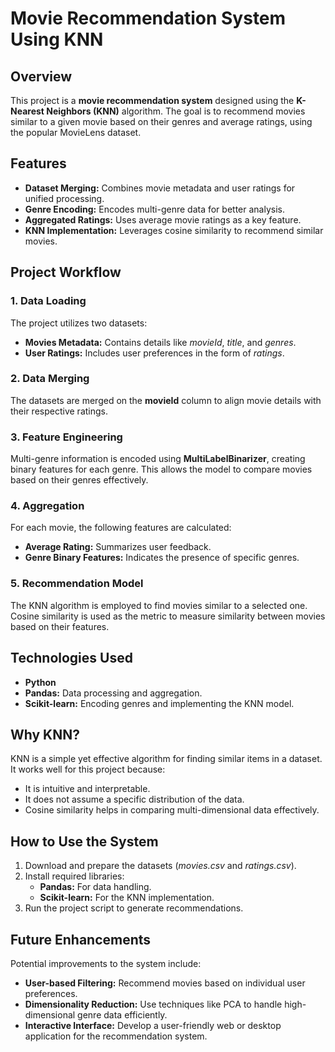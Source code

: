 </head>
<body>

<h1>Movie Recommendation System Using KNN</h1>

<h2>Overview</h2>
<p>This project is a <strong>movie recommendation system</strong> designed using the <strong>K-Nearest Neighbors (KNN)</strong> algorithm. The goal is to recommend movies similar to a given movie based on their genres and average ratings, using the popular MovieLens dataset.</p>

<h2>Features</h2>
<ul>
    <li><strong>Dataset Merging:</strong> Combines movie metadata and user ratings for unified processing.</li>
    <li><strong>Genre Encoding:</strong> Encodes multi-genre data for better analysis.</li>
    <li><strong>Aggregated Ratings:</strong> Uses average movie ratings as a key feature.</li>
    <li><strong>KNN Implementation:</strong> Leverages cosine similarity to recommend similar movies.</li>
</ul>

<h2>Project Workflow</h2>

<h3>1. Data Loading</h3>
<p>The project utilizes two datasets:</p>
<ul>
    <li><strong>Movies Metadata:</strong> Contains details like <em>movieId</em>, <em>title</em>, and <em>genres</em>.</li>
    <li><strong>User Ratings:</strong> Includes user preferences in the form of <em>ratings</em>.</li>
</ul>

<h3>2. Data Merging</h3>
<p>The datasets are merged on the <strong>movieId</strong> column to align movie details with their respective ratings.</p>

<h3>3. Feature Engineering</h3>
<p>Multi-genre information is encoded using <strong>MultiLabelBinarizer</strong>, creating binary features for each genre. This allows the model to compare movies based on their genres effectively.</p>

<h3>4. Aggregation</h3>
<p>For each movie, the following features are calculated:</p>
<ul>
    <li><strong>Average Rating:</strong> Summarizes user feedback.</li>
    <li><strong>Genre Binary Features:</strong> Indicates the presence of specific genres.</li>
</ul>

<h3>5. Recommendation Model</h3>
<p>The KNN algorithm is employed to find movies similar to a selected one. Cosine similarity is used as the metric to measure similarity between movies based on their features.</p>

<h2>Technologies Used</h2>
<ul>
    <li><strong>Python</strong></li>
    <li><strong>Pandas:</strong> Data processing and aggregation.</li>
    <li><strong>Scikit-learn:</strong> Encoding genres and implementing the KNN model.</li>
</ul>

<h2>Why KNN?</h2>
<p>KNN is a simple yet effective algorithm for finding similar items in a dataset. It works well for this project because:</p>
<ul>
    <li>It is intuitive and interpretable.</li>
    <li>It does not assume a specific distribution of the data.</li>
    <li>Cosine similarity helps in comparing multi-dimensional data effectively.</li>
</ul>

<h2>How to Use the System</h2>
<ol>
    <li>Download and prepare the datasets (<em>movies.csv</em> and <em>ratings.csv</em>).</li>
    <li>Install required libraries:
        <ul>
            <li><strong>Pandas:</strong> For data handling.</li>
            <li><strong>Scikit-learn:</strong> For the KNN implementation.</li>
        </ul>
    </li>
    <li>Run the project script to generate recommendations.</li>
</ol>

<h2>Future Enhancements</h2>
<p>Potential improvements to the system include:</p>
<ul>
    <li><strong>User-based Filtering:</strong> Recommend movies based on individual user preferences.</li>
    <li><strong>Dimensionality Reduction:</strong> Use techniques like PCA to handle high-dimensional genre data efficiently.</li>
    <li><strong>Interactive Interface:</strong> Develop a user-friendly web or desktop application for the recommendation system.</li>
</ul>

</body>
</html>
